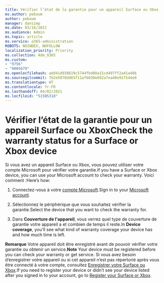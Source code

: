 ```yaml
---
title: Vérifier l’état de la garantie pour un appareil Surface ou Xbox
ms.author: pebaum
author: pebaum
manager: dansimp
ms.date: 03/16/2021
ms.audience: Admin
ms.topic: article
ms.service: o365-administration
ROBOTS: NOINDEX, NOFOLLOW
localization_priority: Priority
ms.collection: Adm_O365
ms.custom:
- "9756"
- "9005679"
ms.openlocfilehash: add41d938619c5744fbd08a15cd497ff2a41a486
ms.sourcegitcommit: 7b2e5078dd65f11af6650e692a7ea48e91f544e0
ms.translationtype: HT
ms.contentlocale: fr-FR
ms.lasthandoff: 04/02/2021
ms.locfileid: "51505318"
---
```

# <a name="check-the-warranty-status-for-a-surface-or-xbox-device"></a><span data-ttu-id="86b09-102">Vérifier l’état de la garantie pour un appareil Surface ou Xbox</span><span class="sxs-lookup"><span data-stu-id="86b09-102">Check the warranty status for a Surface or Xbox device</span></span>

<span data-ttu-id="86b09-103">Si vous avez un appareil Surface ou Xbox, vous pouvez utiliser votre compte Microsoft pour vérifier votre garantie.</span><span class="sxs-lookup"><span data-stu-id="86b09-103">If you have a Surface or Xbox device, you can use your Microsoft account to check your warranty.</span></span> <span data-ttu-id="86b09-104">Voici comment :</span><span class="sxs-lookup"><span data-stu-id="86b09-104">Here’s how:</span></span>

1. <span data-ttu-id="86b09-105">Connectez-vous à votre [compte Microsoft](https://account.microsoft.com/devices/).</span><span class="sxs-lookup"><span data-stu-id="86b09-105">Sign in to your [Microsoft account](https://account.microsoft.com/devices/).</span></span> 

1. <span data-ttu-id="86b09-106">Sélectionnez le périphérique que vous souhaitez vérifier la garantie.</span><span class="sxs-lookup"><span data-stu-id="86b09-106">Select the device that you want to check the warranty for.</span></span>

1. <span data-ttu-id="86b09-107">Dans **Couverture de l'appareil**, vous verrez quel type de couverture de garantie votre appareil a et combien de temps il reste.</span><span class="sxs-lookup"><span data-stu-id="86b09-107">In **Device coverage**, you'll see what kind of warranty coverage your device has and how much time is left.</span></span>

<span data-ttu-id="86b09-108">**Remarque** Votre appareil doit être enregistré avant de pouvoir vérifier votre garantie ou obtenir un service.</span><span class="sxs-lookup"><span data-stu-id="86b09-108">**Note** Your device must be registered before you can check your warranty or get service.</span></span> <span data-ttu-id="86b09-109">Si vous avez besoin d’enregistrer votre appareil ou si cet appareil n’est pas répertorié après vous être connecté à votre compte, consultez [Enregistrer votre Surface ou Xbox](https://support.microsoft.com/surface/register-your-surface-or-xbox-fd7d73f8-b0e6-c9fa-e83b-0b64652e2376).</span><span class="sxs-lookup"><span data-stu-id="86b09-109">If you need to register your device or didn’t see your device listed after you signed in to your account, go to [Register your Surface or Xbox](https://support.microsoft.com/surface/register-your-surface-or-xbox-fd7d73f8-b0e6-c9fa-e83b-0b64652e2376).</span></span>
